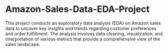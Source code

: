 # Amazon-Sales-Data-EDA-Project
This project conducts an exploratory data analysis (EDA) on Amazon sales data to uncover key insights and trends regarding customer preferences and order fulfillment. The analysis involves data cleaning, visualization, and interpretation of various metrics that provide a comprehensive view of the sales landscape.
